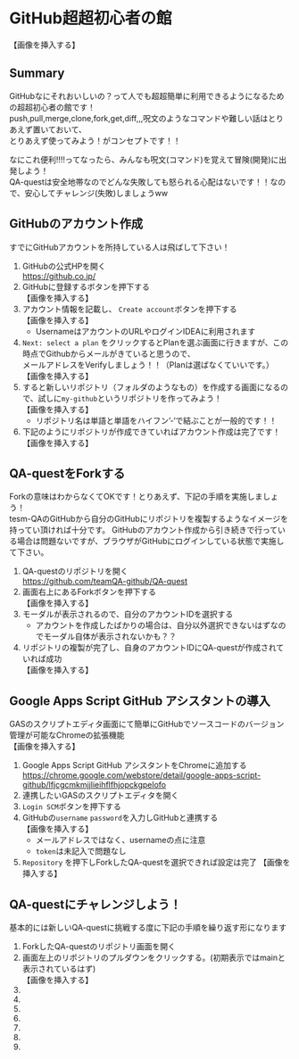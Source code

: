 # GitHub超超初心者の館
【画像を挿入する】

## Summary
GitHubなにそれおいしいの？って人でも超超簡単に利用できるようになるための超超初心者の館です！  
push,pull,merge,clone,fork,get,diff,,,呪文のようなコマンドや難しい話はとりあえず置いておいて、  
とりあえず使ってみよう！がコンセプトです！！

なにこれ便利!!!!ってなったら、みんなも呪文(コマンド)を覚えて冒険(開発)に出発しよう！  
QA-questは安全地帯なのでどんな失敗しても怒られる心配はないです！！なので、安心してチャレンジ(失敗)しましょうww

## GitHubのアカウント作成
すでにGitHubアカウントを所持している人は飛ばして下さい！

1. GitHubの公式HPを開く  
    https://github.co.jp/
1. GitHubに登録するボタンを押下する  
    【画像を挿入する】
1. アカウント情報を記載し、 `Create account`ボタンを押下する  
    【画像を挿入する】
    * UsernameはアカウントのURLやログインIDEAに利用されます
1. `Next: select a plan` をクリックするとPlanを選ぶ画面に行きますが、この時点でGithubからメールがきていると思うので、  
    メールアドレスをVerifyしましょう！！（Planは選ばなくていいです。）  
    【画像を挿入する】
1. すると新しいリポジトリ（フォルダのようなもの）を作成する画面になるので、試しに`my-github`というリポジトリを作ってみよう！  
    【画像を挿入する】
    * リポジトリ名は単語と単語をハイフン’-‘で結ぶことが一般的です！！
1. 下記のようにリポジトリが作成できていればアカウント作成は完了です！  
    【画像を挿入する】

## QA-questをForkする
Forkの意味はわからなくてOKです！とりあえず、下記の手順を実施しましょう！  
tesm-QAのGitHubから自分のGitHubにリポジトリを複製するようなイメージを持ってい頂ければ十分です。
GitHubのアカウント作成から引き続きで行っている場合は問題ないですが、ブラウザがGitHubにログインしている状態で実施して下さい。

1. QA-questのリポジトリを開く  
    https://github.com/teamQA-github/QA-quest
1. 画面右上にあるForkボタンを押下する  
    【画像を挿入する】
1. モーダルが表示されるので、自分のアカウントIDを選択する
    * アカウントを作成したばかりの場合は、自分以外選択できないはずなのでモーダル自体が表示されないかも？？
1. リポジトリの複製が完了し、自身のアカウントIDにQA-questが作成されていれば成功  
    【画像を挿入する】
    
## Google Apps Script GitHub アシスタントの導入
GASのスクリプトエディタ画面にて簡単にGitHubでソースコードのバージョン管理が可能なChromeの拡張機能   
【画像を挿入する】

1. Google Apps Script GitHub アシスタントをChromeに追加する  
    https://chrome.google.com/webstore/detail/google-apps-script-github/lfjcgcmkmjjlieihflfhjopckgpelofo
1. 連携したいGASのスクリプトエディタを開く
1. `Login SCM`ボタンを押下する
1. GitHubの`username` `password`を入力しGitHubと連携する  
    【画像を挿入する】
    * メールアドレスではなく、usernameの点に注意
    * `token`は未記入で問題なし
1. `Repository` を押下しForkしたQA-questを選択できれば設定は完了
    【画像を挿入する】
    
## QA-questにチャレンジしよう！
基本的には新しいQA-questに挑戦する度に下記の手順を繰り返す形になります

1. ForkしたQA-questのリポジトリ画面を開く
1. 画面左上のリポジトリのプルダウンをクリックする。(初期表示ではmainと表示されているはず)  
    【画像を挿入する】
1. 
1. 
1. 
1. 
1. 
1. 
1. 

